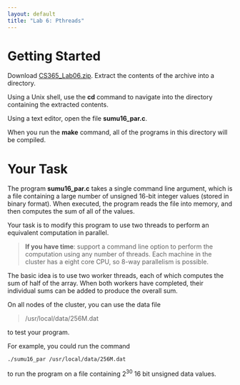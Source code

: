 ```yaml
---
layout: default
title: "Lab 6: Pthreads"
---
```


Getting Started
===============

Download [CS365\_Lab06.zip](CS365_Lab06.zip). Extract the contents of the archive into a directory.

Using a Unix shell, use the **cd** command to navigate into the directory containing the extracted contents.

Using a text editor, open the file **sumu16\_par.c**.

When you run the **make** command, all of the programs in this directory will be compiled.

Your Task
=========

The program **sumu16\_par.c** takes a single command line argument, which is a file containing a large number of unsigned 16-bit integer values (stored in binary format). When executed, the program reads the file into memory, and then computes the sum of all of the values.

Your task is to modify this program to use two threads to perform an equivalent computation in parallel.

> **If you have time**: support a command line option to perform the computation using any number of threads. Each machine in the cluster has a eight core CPU, so 8-way parallelism is possible.

The basic idea is to use two worker threads, each of which computes the sum of half of the array. When both workers have completed, their individual sums can be added to produce the overall sum.

On all nodes of the cluster, you can use the data file

> /usr/local/data/256M.dat

to test your program.

For example, you could run the command

    ./sumu16_par /usr/local/data/256M.dat

to run the program on a file containing 2<sup>30</sup> 16 bit unsigned data values.
